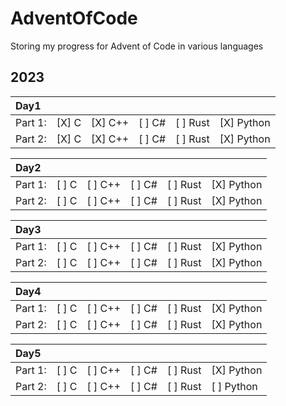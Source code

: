 # AdventOfCode
Storing my progress for Advent of Code in various languages
## 2023

|Day1|   |   |   |   |   |
|:---|---|---|---|---|---|
| Part 1: | [X] C | [X] C++ | [ ] C# | [ ] Rust | [X] Python | 
| Part 2: | [X] C | [X] C++ | [ ] C# | [ ] Rust | [X] Python | 

|Day2|   |   |   |   |   |
|:---|---|---|---|---|---|
| Part 1: | [ ] C | [ ] C++ | [ ] C# | [ ] Rust | [X] Python | 
| Part 2: | [ ] C | [ ] C++ | [ ] C# | [ ] Rust | [X] Python | 

|Day3|   |   |   |   |   |
|:---|---|---|---|---|---|
| Part 1: | [ ] C | [ ] C++ | [ ] C# | [ ] Rust | [X] Python | 
| Part 2: | [ ] C | [ ] C++ | [ ] C# | [ ] Rust | [X] Python |  

|Day4|   |   |   |   |   |
|:---|---|---|---|---|---|
| Part 1: | [ ] C | [ ] C++ | [ ] C# | [ ] Rust | [X] Python | 
| Part 2: | [ ] C | [ ] C++ | [ ] C# | [ ] Rust | [X] Python | 

|Day5|   |   |   |   |   |
|:---|---|---|---|---|---|
| Part 1: | [ ] C | [ ] C++ | [ ] C# | [ ] Rust | [X] Python | 
| Part 2: | [ ] C | [ ] C++ | [ ] C# | [ ] Rust | [ ] Python | 
